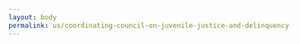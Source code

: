 ```yaml
---
layout: body
permalink: us/coordinating-council-on-juvenile-justice-and-delinquency-prevention/
---
```


